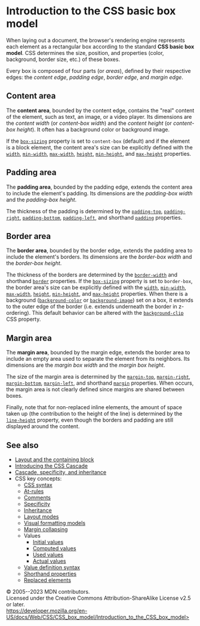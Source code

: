 Introduction to the CSS basic box model
=======================================

When laying out a document, the browser\'s rendering engine represents
each element as a rectangular box according to the standard **CSS basic
box model**. CSS determines the size, position, and properties (color,
background, border size, etc.) of these boxes.

Every box is composed of four parts (or *areas*), defined by their
respective edges: the *content edge*, *padding edge*, *border edge*, and
*margin edge*.

Content area
------------

The **content area**, bounded by the content edge, contains the \"real\"
content of the element, such as text, an image, or a video player. Its
dimensions are the *content width* (or *content-box width*) and the
*content height* (or *content-box height*). It often has a background
color or background image.

If the [`box-sizing`](box-sizing.md) property is set to `content-box`
(default) and if the element is a block element, the content area\'s
size can be explicitly defined with the [`width`](_Resources/Markup%20And%20Styling/css/width.md),
[`min-width`](min-width.md), [`max-width`](max-width.md),
[`height`](_Resources/Markup%20And%20Styling/css/height.md), [`min-height`](min-height.md), and
[`max-height`](max-height.md) properties.

Padding area
------------

The **padding area**, bounded by the padding edge, extends the content
area to include the element\'s padding. Its dimensions are the
*padding-box width* and the *padding-box height*.

The thickness of the padding is determined by the
[`padding-top`](padding-top.md), [`padding-right`](padding-right.md),
[`padding-bottom`](padding-bottom.md),
[`padding-left`](padding-left.md), and shorthand [`padding`](padding.md)
properties.

Border area
-----------

The **border area**, bounded by the border edge, extends the padding
area to include the element\'s borders. Its dimensions are the
*border-box width* and the *border-box height*.

The thickness of the borders are determined by the
[`border-width`](border-width.md) and shorthand [`border`](border.md)
properties. If the [`box-sizing`](box-sizing.md) property is set to
`border-box`, the border area\'s size can be explicitly defined with the
[`width`](_Resources/Markup%20And%20Styling/css/width.md), [`min-width`](min-width.md),
[`max-width`](max-width.md), [`height`](_Resources/Markup%20And%20Styling/css/height.md),
[`min-height`](min-height.md), and [`max-height`](max-height.md)
properties. When there is a background
([`background-color`](background-color.md) or
[`background-image`](background-image.md)) set on a box, it extends to
the outer edge of the border (i.e. extends underneath the border in
z-ordering). This default behavior can be altered with the
[`background-clip`](background-clip.md) CSS property.

Margin area
-----------

The **margin area**, bounded by the margin edge, extends the border area
to include an empty area used to separate the element from its
neighbors. Its dimensions are the *margin box width* and the *margin box
height*.

The size of the margin area is determined by the
[`margin-top`](margin-top.md), [`margin-right`](margin-right.md),
[`margin-bottom`](margin-bottom.md), [`margin-left`](margin-left.md),
and shorthand [`margin`](margin.md) properties. When [](mastering_margin_collapsing.md) occurs, the margin area is not
clearly defined since margins are shared between boxes.

Finally, note that for non-replaced inline elements, the amount of space
taken up (the contribution to the height of the line) is determined by
the [`line-height`](line-height.md) property, even though the borders
and padding are still displayed around the content.

See also
--------

- [Layout and the containing block](containing_block.md)
- [Introducing the CSS Cascade](cascade.md)
- [Cascade, specificity, and
    inheritance](https://developer.mozilla.org/en-US/docs/Learn/CSS/Building_blocks/Cascade_and_inheritance)
- CSS key concepts:
  - [CSS syntax](_Resources/Markup%20And%20Styling/css/syntax.md)
  - [At-rules](at-rule.md)
  - [Comments](comments.md)
  - [Specificity](specificity.md)
  - [Inheritance](inheritance.md)
  - [Layout modes](layout_mode.md)
  - [Visual formatting models](visual_formatting_model.md)
  - [Margin collapsing](mastering_margin_collapsing.md)
  - Values
    - [Initial values](initial_value.md)
    - [Computed values](computed_value.md)
    - [Used values](used_value.md)
    - [Actual values](actual_value.md)
  - [Value definition syntax](value_definition_syntax.md)
  - [Shorthand properties](shorthand_properties.md)
  - [Replaced elements](replaced_element.md)

© 2005--2023 MDN contributors.\
Licensed under the Creative Commons Attribution-ShareAlike License v2.5
or later.\
https://developer.mozilla.org/en-US/docs/Web/CSS/CSS_box_model/Introduction_to_the_CSS_box_model>
